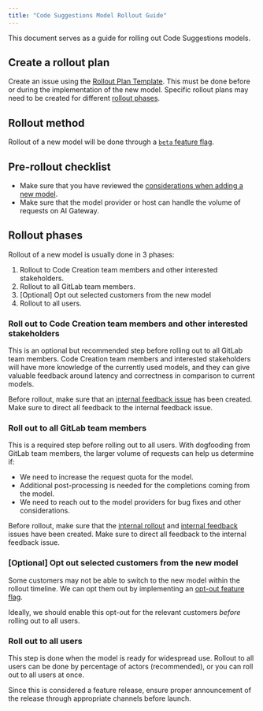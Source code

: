 ```yaml
---
title: "Code Suggestions Model Rollout Guide"
---
```


This document serves as a guide for rolling out Code Suggestions models.

## Create a rollout plan

Create an issue using the [Rollout Plan Template](https://gitlab.com/gitlab-org/gitlab/-/issues/new?issuable_template=Code%20Suggestions%20Model%20Rollout%20Plan).
This must be done before or during the implementation of the new model.
Specific rollout plans may need to be created for different [rollout phases](#rollout-phases).

## Rollout method

Rollout of a new model will be done through a [`beta` feature flag](./implementation_guidelines.md#introduce-behind-a-feature-flag).

## Pre-rollout checklist

- Make sure that you have reviewed the [considerations when adding a new model](implementation_guidelines.md#considerations-when-adding-a-new-model).
- Make sure that the model provider or host can handle the volume of requests on AI Gateway.

## Rollout phases

Rollout of a new model is usually done in 3 phases:

1. Rollout to Code Creation team members and other interested stakeholders.
2. Rollout to all GitLab team members.
3. [Optional] Opt out selected customers from the new model
4. Rollout to all users.

### Roll out to Code Creation team members and other interested stakeholders

This is an optional but recommended step before rolling out to all GitLab team members. Code Creation team members and interested stakeholders will have more knowledge of the currently used models, and they can give valuable feedback around latency and correctness in comparison to current models.

Before rollout, make sure that an [internal feedback issue](https://gitlab.com/gitlab-org/code-creation/code-suggestions-model-evaluation-hub/-/blob/main/.gitlab/issue_templates/internal_feedback_template.md) has been created. Make sure to direct all feedback to the internal feedback issue.

### Roll out to all GitLab team members

This is a required step before rolling out to all users. With dogfooding from GitLab team members, the larger volume of requests can help us determine if:

- We need to increase the request quota for the model.
- Additional post-processing is needed for the completions coming from the model.
- We need to reach out to the model providers for bug fixes and other considerations.

Before rollout, make sure that the
[internal rollout](https://gitlab.com/gitlab-org/code-creation/code-suggestions-model-evaluation-hub/-/blob/main/.gitlab/issue_templates/internal_rollout.md)
and [internal feedback](https://gitlab.com/gitlab-org/code-creation/code-suggestions-model-evaluation-hub/-/blob/main/.gitlab/issue_templates/internal_feedback_template.md)
issues have been created. Make sure to direct all feedback to the internal feedback issue.

### [Optional] Opt out selected customers from the new model

Some customers may not be able to switch to the new model within the rollout timeline. We can opt them out by implementing an [opt-out feature flag](./implementation_guidelines.md#allow-customers-to-opt-out).

Ideally, we should enable this opt-out for the relevant customers _before_ rolling out to all users.

### Roll out to all users

This step is done when the model is ready for widespread use. Rollout to all users can be done by percentage of actors (recommended), or you can roll out to all users at once.

Since this is considered a feature release, ensure proper announcement of the release through appropriate channels before launch.
